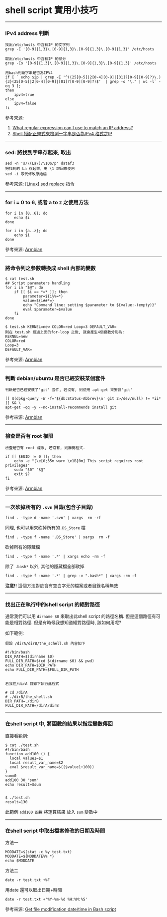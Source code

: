 shell script 實用小技巧
=======================
---
### IPv4 address 判斷

    找出/etc/hosts 中含有IP 的文字列
    grep -E '[0-9]{1,3}\.[0-9]{1,3}\.[0-9]{1,3}\.[0-9]{1,3}' /etc/hosts
    
    取出/etc/hosts 中含有IP 的部分
    grep -Eo '[0-9]{1,3}\.[0-9]{1,3}\.[0-9]{1,3}\.[0-9]{1,3}' /etc/hosts
    
    用bash判斷字串是否為IPV4
    if [ ` echo $ip | grep -E '^((25[0-5]|2[0-4][0-9]|[01]?[0-9][0-9]?)\.){3}(25[0-5]|2[0-4][0-9]|[01]?[0-9][0-9]?)$'  | grep -o "\." | wc -l` -eq 3 ];
    then 
        ipv4=true
    else 
        ipv4=false
    fi


參考來源: 

1. [What regular expression can I use to match an IP address?](http://superuser.com/questions/202818/what-regular-expression-can-i-use-to-match-an-ip-address)
2. [Shell 搭配正規式來檢測一字串是否為IPv4 格式之IP](http://www.rtfiber.com.tw/~changyj/shell/check_ip.pdf)

---
### sed: 將找到字串存起來, 取出

    sed -n 's/\(La\)/\1Oo/p' dataf3
    把找到的 La 存起來，用 \1 取回來使用
    sed -i 取代修改原始檔
    
參考來源: [[Linux] sed replace 指令](http://xiao-ming-chang.blogspot.tw/2013/06/linux-sed-replace.html)

---
### for i = 0 to 6, 或者 a to z 之使用方法

    for i in {0..6}; do
        echo $i
    done

    for i in {a..z}; do
        echo $i
    done


參考來源: [Armbian](https://github.com/igorpecovnik/lib)

---

### 將命令列之參數轉換成 shell 內部的變數

    $ cat test.sh
    ## Script parameters handling
    for i in "$@"; do
	    if [[ $i == *=* ]]; then
		    parameter=${i%%=*}
		    value=${i##*=}
		    echo "Command line: setting $parameter to ${value:-(empty)}"
		    eval $parameter=$value
	    fi
    done
    
    $ test.sh KERNEL=new COLOR=red Loop=3 DEFAULT_VAR=
    則在 test.sh 經過上面的for-loop 之後, 就會產生4個變數分別為:
    KERNEL=new 
    COLOR=red 
    Loop=3 
    DEFAULT_VAR=

參考來源: [Armbian](https://github.com/igorpecovnik/lib)

---

### 判斷 debian/ubuntu 是否已經安裝某個套件

    判斷是否已經安裝了'git' 套件, 若沒有, 則使用 apt-get 來安裝'git'
    
    [[ $(dpkg-query -W -f='${db:Status-Abbrev}\n' git 2>/dev/null) != *ii* ]] && \
    apt-get -qq -y --no-install-recommends install git

參考來源: [Armbian](https://github.com/igorpecovnik/lib)

---

### 檢查是否有 root 權限

    檢查是否有 root 權限, 若沒有, 則離開程式.
    
    if [[ $EUID != 0 ]]; then
        echo -e "[\e[0;35m warn \x1B[0m] This script requires root privileges"
        sudo "$0" "$@"
        exit $?
    fi
    
參考來源: [Armbian](https://github.com/igorpecovnik/lib)


---

### 一次砍掉所有的 ``.svn`` 目錄(包含子目錄)


    find . -type d -name '.svn' | xargs  rm -rf
     
同理, 也可以用來砍掉所有的``.DS_Store`` 檔

    find . -type f -name '.DS_Store' | xargs  rm -f 

砍掉所有的隱藏檔

    find . -type f -name '.*' | xargs echo -rm -f

除了 `.bash*` 以外, 其他的隱藏檔全部砍掉
 
    find . -type f -name '.*' | grep -v ".bash*" | xargs -rm -f
    
<b>注意!!</b> 這個方法對於含有空白字元的檔案或者目錄名稱無效

---

### 找出正在執行中的shell script 的絕對路徑

通常我們可以用 `dirname $0` 來取出此shell script 的路徑名稱. 但是這個路徑有可能是相對路徑. 但是有時候我想知道絕對路徑時, 該如何用呢?

如下範例:

    假設 /dirA/dirB/the_schell.sh 內容如下
    
    #!/bin/bash
    DIR_PATH=$(dirname $0)
    FULL_DIR_PATH=$(cd $(dirname $0) && pwd)
    echo DIR_PATH=$DIR_PATH
    echo FULL_DIR_PATH=$FULL_DIR_PATH
    
 
    若我在/dirA 目錄下執行此程式
    
    # cd /dirA
    # ./dirB/the_shell.sh
    DIR_PATH=./dirB
    FULL_DIR_PATH=/dirA/dirB

    
---

### 在shell script 中, 將函數的結果以指定變數傳回

直接看範例:

    $ cat ./test.sh
    #!/bin/bash
    function add100 () {
      local value1=$1
      local result_var_name=$2
      eval $result_var_name=$(($value1+100))
    }
    sum=0
    add100 30 "sum"
    echo result=$sum
 

    $ ./test.sh
    result=130
    

此範例 `add100 函數` 將運算結果 放入 `sum` 變數中  



---

### 在shell script 中取出檔案修改的日期及時間

方法一

    MODDATE=$(stat -c %y test.txt)
    MODDATE=${MODDATE%% *}
    echo $MODDATE


方法二

    date -r test.txt +%F
    

用date 還可以取出日期+時間

    date -r test.txt +'%Y-%m-%d %H:%M:%S'
    
參考來源: [Get file modification date/time in Bash script](http://www.linuxquestions.org/questions/programming-9/get-file-modification-date-time-in-bash-script-163731/)
